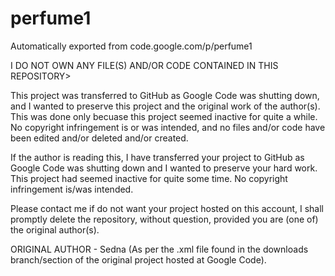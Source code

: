 # perfume1
Automatically exported from code.google.com/p/perfume1

I DO NOT OWN ANY FILE(S) AND/OR CODE CONTAINED IN THIS REPOSITORY>

 This project was transferred to GitHub as Google Code was shutting down, and I wanted to preserve this project and the original work of the author(s). This was done only becuase this project seemed inactive for quite a while. No copyright infringement is or was intended, and no files and/or code have been edited and/or deleted and/or created.
 
If the author is reading this, I have transferred your project to GitHub as Google Code was shutting down
and I wanted to preserve your hard work.
This project had seemed inactive for quite some time.
No copyright infringement is/was intended.

Please contact me if do not want your project hosted on this account,
I shall promptly delete the repository, without question, provided you are (one of) the original author(s).

ORIGINAL AUTHOR - Sedna (As per the .xml file found in the downloads branch/section of the original project hosted at Google Code).
